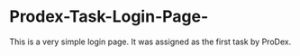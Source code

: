 # Prodex-Task-Login-Page-
This is a very simple login page. It was assigned as the first task by ProDex.
